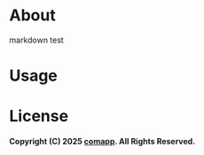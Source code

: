 # About
markdown test

# Usage

# License

#### Copyright (C) 2025 [comapp](https://github.com/ojtlitfb/comapp). All Rights Reserved.
